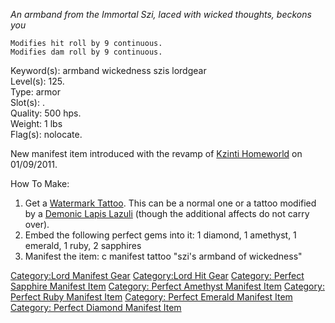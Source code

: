 *An armband from the Immortal Szi, laced with wicked thoughts, beckons
you*  

`Modifies hit roll by 9 continuous.`  
`Modifies dam roll by 9 continuous.`

Keyword(s): armband wickedness szis lordgear  
Level(s): 125.  
Type: armor  
Slot(s): <arms>.  
Quality: 500 hps.  
Weight: 1 lbs  
Flag(s): nolocate.

New manifest item introduced with the revamp of [Kzinti
Homeworld](:Category:Kzinti_Homeworld.md "wikilink") on 01/09/2011.

How To Make:  
1. Get a [Watermark Tattoo](Watermark_Tattoo "wikilink"). This can be a
normal one or a tattoo modified by a [Demonic Lapis
Lazuli](Demonic_Lapis_Lazuli "wikilink") (though the additional affects
do not carry over).  
2. Embed the following perfect gems into it: 1 diamond, 1 amethyst, 1
emerald, 1 ruby, 2 sapphires  
3. Manifest the item: c manifest tattoo "szi's armband of wickedness"  

[Category:Lord Manifest Gear](Category:Lord_Manifest_Gear "wikilink")
[Category:Lord Hit Gear](Category:Lord_Hit_Gear "wikilink") [Category:
Perfect Sapphire Manifest
Item](Category:_Perfect_Sapphire_Manifest_Item "wikilink") [Category:
Perfect Amethyst Manifest
Item](Category:_Perfect_Amethyst_Manifest_Item "wikilink") [Category:
Perfect Ruby Manifest
Item](Category:_Perfect_Ruby_Manifest_Item "wikilink") [Category:
Perfect Emerald Manifest
Item](Category:_Perfect_Emerald_Manifest_Item "wikilink") [Category:
Perfect Diamond Manifest
Item](Category:_Perfect_Diamond_Manifest_Item "wikilink")
